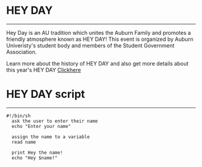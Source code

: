 # HEY DAY
---------
 Hey Day is an AU tradition which unites the Auburn Family and promotes a friendly atmosphere known as HEY DAY! This event is organized by Auburn Univeristy's student body and members of the Student Government Association. 
 
 Learn more about the history of HEY DAY and also get more details about this year's HEY DAY [Clickhere](http://sga.auburn.edu/hey-day/)
 
 # HEY DAY script 
 ----------------
 ```Shell
#!/bin/sh
   ask the user to enter their name 
   echo "Enter your name"
   
   assign the name to a variable 
   read name 
   
   print Hey the name! 
   echo "Hey $name!"
```
  
   
   
   
   
